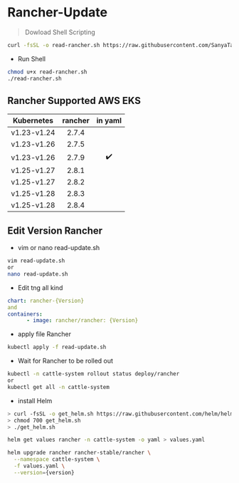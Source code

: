 # Rancher-Update

> Dowload Shell Scripting
```bash
curl -fsSL -o read-rancher.sh https://raw.githubusercontent.com/SanyaTangook/Rancher-Update/main/read-rancher.sh
```
- Run Shell
```bash
chmod u+x read-rancher.sh
./read-rancher.sh
```

## Rancher Supported AWS EKS
Kubernetes | rancher | in yaml|
|:-------:|:-------:|:---:|
|v1.23-v1.24| 2.7.4|  |
|v1.23-v1.26| 2.7.5|  |
|v1.23-v1.26| 2.7.9| :heavy_check_mark:|
|v1.25-v1.27| 2.8.1|  |
|v1.25-v1.27| 2.8.2|  |
|v1.25-v1.28| 2.8.3|  |
|v1.25-v1.28| 2.8.4|  |

## Edit Version Rancher

- vim or nano read-update.sh
```bash
vim read-update.sh
or
nano read-update.sh
```
- Edit tng all kind
```yaml
chart: rancher-{Version}
and
containers:
      - image: rancher/rancher: {Version}
```
- apply file Rancher
```bash
kubectl apply -f read-update.sh
```
- Wait for Rancher to be rolled out
```bash
kubectl -n cattle-system rollout status deploy/rancher
or
kubectl get all -n cattle-system
```

- install Helm
```bash
> curl -fsSL -o get_helm.sh https://raw.githubusercontent.com/helm/helm/main/scripts/get-helm-3
> chmod 700 get_helm.sh
> ./get_helm.sh
```


```bash
helm get values rancher -n cattle-system -o yaml > values.yaml

helm upgrade rancher rancher-stable/rancher \
  --namespace cattle-system \
  -f values.yaml \
  --version={version}
```
